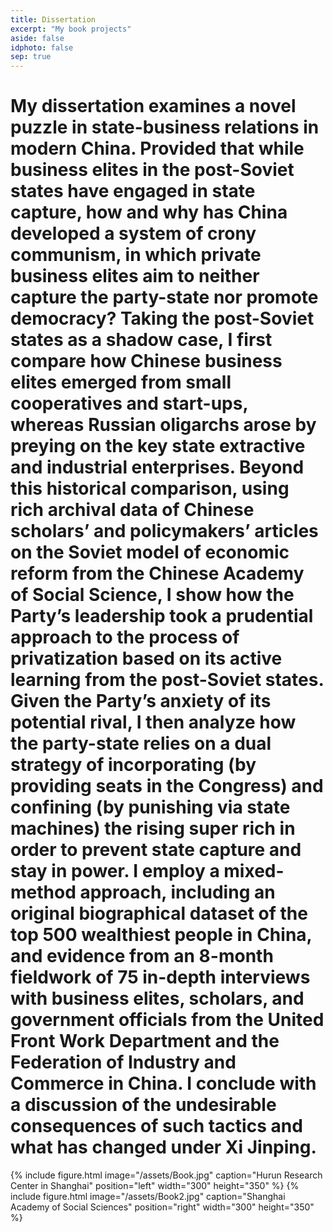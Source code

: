 ```yaml
---
title: Dissertation
excerpt: "My book projects"
aside: false
idphoto: false
sep: true
---
```

# My dissertation examines a novel puzzle in state-business relations in modern China. Provided that while business elites in the post-Soviet states have engaged in state capture, how and why has China developed a system of crony communism, in which private business elites aim to neither capture the party-state nor promote democracy? Taking the post-Soviet states as a shadow case, I first compare how Chinese business elites emerged from small cooperatives and start-ups, whereas Russian oligarchs arose by preying on the key state extractive and industrial enterprises. Beyond this historical comparison, using rich archival data of Chinese scholars’ and policymakers’ articles on the Soviet model of economic reform from the Chinese Academy of Social Science, I show how the Party’s leadership took a prudential approach to the process of privatization based on its active learning from the post-Soviet states. Given the Party’s anxiety of its potential rival, I then analyze how the party-state relies on a dual strategy of incorporating (by providing seats in the Congress) and confining (by punishing via state machines) the rising super rich in order to prevent state capture and stay in power. I employ a mixed-method approach, including an original biographical dataset of the top 500 wealthiest people in China, and evidence from an 8-month fieldwork of 75 in-depth interviews with business elites, scholars, and government officials from the United Front Work Department and the Federation of Industry and Commerce in China. I conclude with a discussion of the undesirable consequences of such tactics and what has changed under Xi Jinping. 
{% include figure.html image="/assets/Book.jpg" caption="Hurun Research Center in Shanghai" position="left" width="300" height="350" %}
{% include figure.html image="/assets/Book2.jpg" caption="Shanghai Academy of Social Sciences" position="right" width="300" height="350" %}
